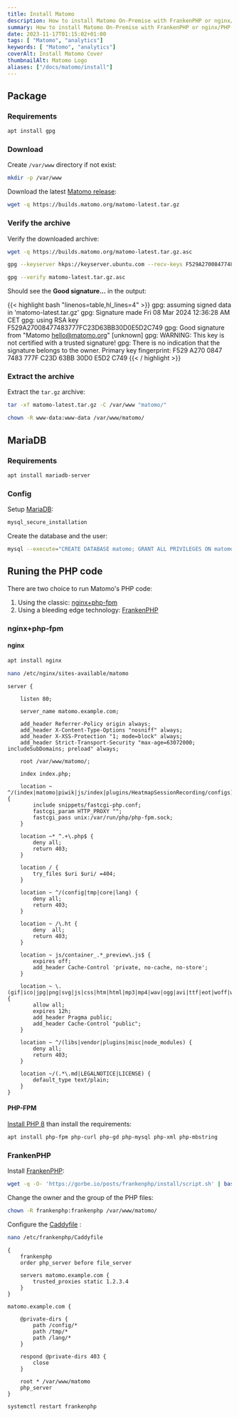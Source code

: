 ```yaml
---
title: Install Matomo
description: How to install Matomo On-Premise with FrankenPHP or nginx/PHP-FPM and MariaDB on Debian Linux.
summary: How to install Matomo On-Premise with FrankenPHP or nginx/PHP-FPM and MariaDB on Debian Linux.
date: 2023-11-17T01:15:02+01:00
tags: [ "Matomo", "analytics"]
keywords: [ "Matomo", "analytics"]
coverAlt: Install Matomo Cover
thumbnailAlt: Matomo Logo
aliases: ["/docs/matomo/install"]
---
```


## Package


### Requirements

```bash
apt install gpg
```

### Download

Create `/var/www` directory if not exist:

```bash
mkdir -p /var/www
```

Download the latest [Matomo release](https://matomo.org/download/):

```bash
wget -q https://builds.matomo.org/matomo-latest.tar.gz
```

### Verify the archive

Verify the downloaded archive:

```bash
wget -q https://builds.matomo.org/matomo-latest.tar.gz.asc
```

```bash
gpg --keyserver hkps://keyserver.ubuntu.com --recv-keys F529A27008477483777FC23D63BB30D0E5D2C749
```

```bash
gpg --verify matomo-latest.tar.gz.asc
```

Should see the **Good signature...** in the output: 

{{< highlight bash "linenos=table,hl_lines=4" >}}
gpg: assuming signed data in 'matomo-latest.tar.gz'
gpg: Signature made Fri 08 Mar 2024 12:36:28 AM CET
gpg:                using RSA key F529A27008477483777FC23D63BB30D0E5D2C749
gpg: Good signature from "Matomo <hello@matomo.org>" [unknown]
gpg: WARNING: This key is not certified with a trusted signature!
gpg:          There is no indication that the signature belongs to the owner.
Primary key fingerprint: F529 A270 0847 7483 777F  C23D 63BB 30D0 E5D2 C749
{{< / highlight >}}

### Extract the archive

Extract the `tar.gz` archive:

```bash
tar -xf matomo-latest.tar.gz -C /var/www "matomo/"
```

```bash
chown -R www-data:www-data /var/www/matomo/
```

## MariaDB

### Requirements

```bash
apt install mariadb-server
```

### Config

Setup [MariaDB](../../mariadb/setup/index.en.md):

```bash
mysql_secure_installation
```

Create the database and the user:

```bash
mysql --execute="CREATE DATABASE matomo; GRANT ALL PRIVILEGES ON matomo.* TO 'matomo'@'localhost' IDENTIFIED BY 'MATOMO_DB_PASSWORD' WITH GRANT OPTION; FLUSH PRIVILEGES;"
```

## Runing the PHP code

There are two choice to run Matomo's PHP code:

1. Using the classic: [nginx+php-fpm](#nginxphp-fpm)
2. Using a bleeding edge technology: [FrankenPHP](#frankenphp)

### nginx+php-fpm

#### nginx

```bash
apt install nginx
```

```bash
nano /etc/nginx/sites-available/matomo
```

```nginx
server {
    
	listen 80;

    server_name matomo.example.com;

	add_header Referrer-Policy origin always;
	add_header X-Content-Type-Options "nosniff" always;
	add_header X-XSS-Protection "1; mode=block" always;
	add_header Strict-Transport-Security "max-age=63072000; includeSubDomains; preload" always;

    root /var/www/matomo/;

    index index.php;

	location ~ ^/(index|matomo|piwik|js/index|plugins/HeatmapSessionRecording/configs)\.php$ {
		include snippets/fastcgi-php.conf;
		fastcgi_param HTTP_PROXY "";
		fastcgi_pass unix:/var/run/php/php-fpm.sock;
	}

	location ~* ^.+\.php$ {
		deny all;
		return 403;
	}

	location / {
		try_files $uri $uri/ =404;
	}

	location ~ ^/(config|tmp|core|lang) {
		deny all;
		return 403;
	}

	location ~ /\.ht {
		deny  all;
		return 403;
	}

	location ~ js/container_.*_preview\.js$ {
		expires off;
		add_header Cache-Control 'private, no-cache, no-store';
	}

	location ~ \.(gif|ico|jpg|png|svg|js|css|htm|html|mp3|mp4|wav|ogg|avi|ttf|eot|woff|woff2)$ {
		allow all;
		expires 12h;
		add_header Pragma public;
		add_header Cache-Control "public";
	}

	location ~ ^/(libs|vendor|plugins|misc|node_modules) {
		deny all;
		return 403;
	}

	location ~/(.*\.md|LEGALNOTICE|LICENSE) {
		default_type text/plain;
	}
}
```

#### PHP-FPM

[Install PHP 8](../../php/install.md) than install the requirements:

```bash
apt install php-fpm php-curl php-gd php-mysql php-xml php-mbstring
```

### FrankenPHP

Install [FrankenPHP](../../frankenphp/install/index.en.md):

```bash
wget -q -O- 'https://gorbe.io/posts/frankenphp/install/script.sh' | bash -x -
```

Change the owner and the group of the PHP files:

```bash
chown -R frankenphp:frankenphp /var/www/matomo/
```

Configure the [Caddyfile](../../frankenphp/configure/index.en.md#matomo) :

```bash
nano /etc/frankenphp/Caddyfile
```

```caddy
{
	frankenphp
	order php_server before file_server

	servers matomo.example.com {
		trusted_proxies static 1.2.3.4
	}
}

matomo.example.com {

	@private-dirs {
		path /config/*
		path /tmp/*
		path /lang/*
	}

	respond @private-dirs 403 {
		close
	}

	root * /var/www/matomo
	php_server
}
```

```bash
systemctl restart frankenphp
```
